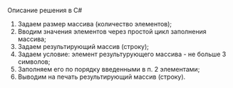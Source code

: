 Описание решения в C#

1. Задаем размер массива (количество элементов); 
2. Вводим значения элементов через простой цикл заполнения массива;
3. Задаем результирующий массив (строку);
4. Задаем условие: элемент  результурующего массива - не больше 3 символов;
5. Заполняем его по порядку введенными в п. 2 элементами;
6. Выводим на печать результирующий массив (строку). 
